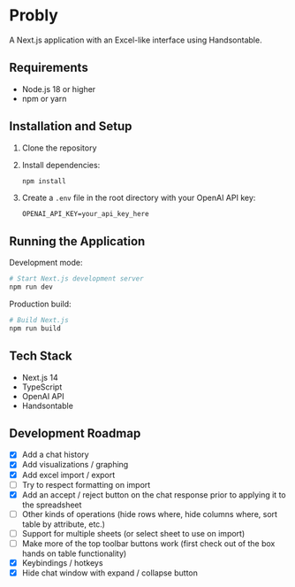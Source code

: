 # Probly

A Next.js application with an Excel-like interface using Handsontable.

## Requirements

- Node.js 18 or higher
- npm or yarn

## Installation and Setup

1. Clone the repository

2. Install dependencies:
   ```bash
   npm install
   ```

3. Create a `.env` file in the root directory with your OpenAI API key:
   ```
   OPENAI_API_KEY=your_api_key_here
   ```

## Running the Application

Development mode:
```bash
# Start Next.js development server
npm run dev
```

Production build:
```bash
# Build Next.js
npm run build
```

## Tech Stack

- Next.js 14
- TypeScript
- OpenAI API
- Handsontable

## Development Roadmap
- [x] Add a chat history
- [x] Add visualizations / graphing
- [x] Add excel import / export
- [ ] Try to respect formatting on import
- [x] Add an accept / reject button on the chat response prior to applying it to the spreadsheet
- [ ] Other kinds of operations (hide rows where, hide columns where, sort table by attribute, etc.)
- [ ] Support for multiple sheets (or select sheet to use on import)
- [ ] Make more of the top toolbar buttons work (first check out of the box hands on table functionality)
- [x] Keybindings / hotkeys
- [x] Hide chat window with expand / collapse button
